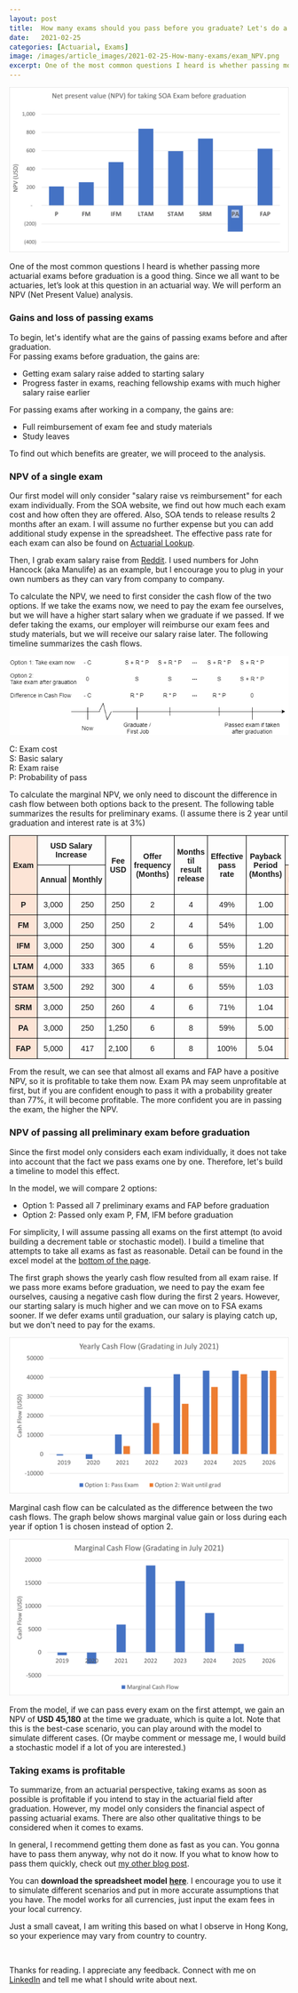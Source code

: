 ```yaml
---
layout: post
title:  How many exams should you pass before you graduate? Let's do a NPV anaylsis.
date:   2021-02-25
categories: [Actuarial, Exams]
image: /images/article_images/2021-02-25-How-many-exams/exam_NPV.png
excerpt: One of the most common questions I heard is whether passing more actuarial exams before graduation is good things. Since we are all want be an actuary, let's look at this question in an actuarial way. We will perform a NPV (Net Present Value) anaylsis.
---
```


![NPV of SOA exams](/images/article_images/2021-02-25-How-many-exams/exam_NPV.png)

One of the most common questions I heard is whether passing more actuarial exams before graduation is a good thing.
Since we all want to be actuaries, let’s look at this question in an actuarial way.
We will perform an NPV (Net Present Value) analysis.



### Gains and loss of passing exams

To begin, let's identify what are the gains of passing exams before and after graduation.<br>
For passing exams before graduation, the gains are:

- Getting exam salary raise added to starting salary
- Progress faster in exams, reaching fellowship exams with much higher salary raise earlier

For passing exams after working in a company, the gains are:
- Full reimbursement of exam fee and study materials
- Study leaves

To find out which benefits are greater, we will proceed to the analysis.



### NPV of a single exam

Our first model will only consider "salary raise vs reimbursement" for each exam individually.
From the SOA website, we find out how much each exam cost and how often they are offered.
Also, SOA tends to release results 2 months after an exam.
I will assume no further expense but you can add additional study expense in the spreadsheet.
The effective pass rate for each exam can also be found on [Actuarial Lookup](http://www.actuarial-lookup.com/).

Then, I grab exam salary raise from 
[Reddit](https://www.reddit.com/r/actuary/wiki/study_program_survey#wiki_society_of_actuaries_respondents).
I used numbers for John Hancock (aka Manulife) as an example, but I encourage you to plug in your own numbers as they can vary from company to company.

To calculate the NPV, we need to first consider the cash flow of the two options.
If we take the exams now, we need to pay the exam fee ourselves, but we will have a higher start salary when we graduate if we passed.
If we defer taking the exams, our employer will reimburse our exam fees and study materials, but we will receive our salary raise later.
The following  timeline summarizes the cash flows.

![Cash flow timeline](/images/article_images/2021-02-25-How-many-exams/cash_flow_timeline.png)

C: Exam cost<br>
S: Basic salary<br>
R: Exam raise<br>
P: Probability of pass

To calculate the marginal NPV, we only need to discount the difference in cash flow between both options back to the present.
The following table summarizes the results for preliminary exams.
(I assume there is 2 year until graduation and interest rate is at 3%)


<!-- start of result table -->
<style type="text/css">
.tg  {border-collapse:collapse;border-spacing:0;}
.tg td{border-color:black;border-style:solid;border-width:1px;font-family:Arial, sans-serif;font-size:14px;
  overflow:hidden;padding:10px 5px;word-break:normal;}
.tg th{border-color:black;border-style:solid;border-width:1px;font-family:Arial, sans-serif;font-size:14px;
  font-weight:normal;overflow:hidden;padding:10px 5px;word-break:normal;}
.tg .tg-wa1i{font-weight:bold;text-align:center;vertical-align:middle}
.tg .tg-ogll{background-color:#fce4d6;font-weight:bold;text-align:center;vertical-align:middle}
.tg .tg-en9y{background-color:#e2efda;font-weight:bold;text-align:center;vertical-align:middle}
.tg .tg-nrix{text-align:center;vertical-align:middle}
</style>
<table class="tg">
<thead>
  <tr>
    <th class="tg-ogll" rowspan="2">Exam</th>
    <th class="tg-wa1i" colspan="2">USD Salary Increase</th>
    <th class="tg-wa1i" rowspan="2">Fee USD</th>
    <th class="tg-wa1i" rowspan="2">Offer frequency (Months)</th>
    <th class="tg-wa1i" rowspan="2">Months til result release</th>
    <th class="tg-wa1i" rowspan="2">Effective pass rate</th>
    <th class="tg-wa1i" rowspan="2">Payback Period (Months)</th>
    <th class="tg-wa1i" colspan="2">Value of taking 1 siting ahead</th>
  </tr>
  <tr>
    <td class="tg-wa1i">Annual</td>
    <td class="tg-wa1i">Monthly</td>
    <td class="tg-ogll">NPV</td>
    <td class="tg-en9y">Profitability Index</td>
  </tr>
</thead>
<tbody>
  <tr>
    <td class="tg-ogll">P</td>
    <td class="tg-nrix">3,000</td>
    <td class="tg-nrix">250</td>
    <td class="tg-nrix">250</td>
    <td class="tg-nrix">2</td>
    <td class="tg-nrix">4</td>
    <td class="tg-nrix">49%</td>
    <td class="tg-nrix">1.00</td>
    <td class="tg-ogll">209</td>
    <td class="tg-en9y">84%</td>
  </tr>
  <tr>
    <td class="tg-ogll">FM</td>
    <td class="tg-nrix">3,000</td>
    <td class="tg-nrix">250</td>
    <td class="tg-nrix">250</td>
    <td class="tg-nrix">2</td>
    <td class="tg-nrix">4</td>
    <td class="tg-nrix">54%</td>
    <td class="tg-nrix">1.00</td>
    <td class="tg-ogll">255</td>
    <td class="tg-en9y">102%</td>
  </tr>
  <tr>
    <td class="tg-ogll">IFM</td>
    <td class="tg-nrix">3,000</td>
    <td class="tg-nrix">250</td>
    <td class="tg-nrix">300</td>
    <td class="tg-nrix">4</td>
    <td class="tg-nrix">6</td>
    <td class="tg-nrix">55%</td>
    <td class="tg-nrix">1.20</td>
    <td class="tg-ogll">475</td>
    <td class="tg-en9y">158%</td>
  </tr>
  <tr>
    <td class="tg-ogll">LTAM</td>
    <td class="tg-nrix">4,000</td>
    <td class="tg-nrix">333</td>
    <td class="tg-nrix">365</td>
    <td class="tg-nrix">6</td>
    <td class="tg-nrix">8</td>
    <td class="tg-nrix">55%</td>
    <td class="tg-nrix">1.10</td>
    <td class="tg-ogll">839</td>
    <td class="tg-en9y">230%</td>
  </tr>
  <tr>
    <td class="tg-ogll">STAM</td>
    <td class="tg-nrix">3,500</td>
    <td class="tg-nrix">292</td>
    <td class="tg-nrix">300</td>
    <td class="tg-nrix">4</td>
    <td class="tg-nrix">6</td>
    <td class="tg-nrix">55%</td>
    <td class="tg-nrix">1.03</td>
    <td class="tg-ogll">595</td>
    <td class="tg-en9y">198%</td>
  </tr>
  <tr>
    <td class="tg-ogll">SRM</td>
    <td class="tg-nrix">3,000</td>
    <td class="tg-nrix">250</td>
    <td class="tg-nrix">260</td>
    <td class="tg-nrix">4</td>
    <td class="tg-nrix">6</td>
    <td class="tg-nrix">71%</td>
    <td class="tg-nrix">1.04</td>
    <td class="tg-ogll">732</td>
    <td class="tg-en9y">282%</td>
  </tr>
  <tr>
    <td class="tg-ogll">PA</td>
    <td class="tg-nrix">3,000</td>
    <td class="tg-nrix">250</td>
    <td class="tg-nrix">1,250</td>
    <td class="tg-nrix">6</td>
    <td class="tg-nrix">8</td>
    <td class="tg-nrix">59%</td>
    <td class="tg-nrix">5.00</td>
    <td class="tg-ogll">-285</td>
    <td class="tg-en9y">-23%</td>
  </tr>
  <tr>
    <td class="tg-ogll">FAP</td>
    <td class="tg-nrix">5,000</td>
    <td class="tg-nrix">417</td>
    <td class="tg-nrix">2,100</td>
    <td class="tg-nrix">6</td>
    <td class="tg-nrix">8</td>
    <td class="tg-nrix">100%</td>
    <td class="tg-nrix">5.04</td>
    <td class="tg-ogll">622</td>
    <td class="tg-en9y">30%</td>
  </tr>
</tbody>
</table>
<!-- end of result table -->

From the result, we can see that almost all exams and FAP have a positive NPV, so it is profitable to take them now.
Exam PA may seem unprofitable at first, but if you are confident enough to pass it with a probability greater than 77%, it will become profitable.
The more confident you are in passing the exam, the higher the NPV.



### NPV of passing all preliminary exam before graduation

Since the first model only considers each exam individually, it does not take into account that the fact we pass exams one by one.
Therefore, let's build a timeline to model this effect.

In the model, we will compare 2 options:
- Option 1: Passed all 7 preliminary exams and FAP before graduation
- Option 2: Passed only exam P, FM, IFM before graduation

For simplicity, I will assume passing all exams on the first attempt (to avoid building a decrement table or stochastic model).
I build a timeline that attempts to take all exams as fast as reasonable.
Detail can be found in the excel model at the [bottom of the page](#taking-exams-is-profitable).

The first graph shows the yearly cash flow resulted from all exam raise.
If we pass more exams before graduation, we need to pay the exam fee ourselves, causing a negative cash flow during the first 2 years.
However, our starting salary is much higher and we can move on to FSA exams sooner.
If we defer exams until graduation, our salary is playing catch up, but we don't need to pay for the exams.

![Cash flow for 2 options](/images/article_images/2021-02-25-How-many-exams/CF_2_option.png)

Marginal cash flow can be calculated as the difference between the two cash flows.
The graph below shows marginal value gain or loss during each year if option 1 is chosen instead of option 2.

![Marginal ash flow](/images/article_images/2021-02-25-How-many-exams/CF_marginal.png)

From the model, if we can pass every exam on the first attempt, we gain an NPV of **USD 45,180** at the time we graduate, which is quite a lot.
Note that this is the best-case scenario, you can play around with the model to simulate different cases.
(Or maybe comment or message me, I would build a stochastic model if a lot of you are interested.)



### Taking exams is profitable 

To summarize, from an actuarial perspective, taking exams as soon as possible is profitable if you intend to stay in the actuarial field after graduation.
However, my model only considers the financial aspect of passing actuarial exams.
There are also other qualitative things to be considered when it comes to exams.

In general, I recommend getting them done as fast as you can.
You gonna have to pass them anyway, why not do it now.
If you what to know how to pass them quickly, check out [my other blog post](https://actuarialcat.github.io/How-to-pass-7-SOA/).

You can **download the spreadsheet model**
<a href="/files/2021-02-25-How-many-exams/NPV_model.xlsx" target="_blank" onclick="tag_share_event('view_external_file', 'How many exam NPV model');"><b>here</b></a>.
I encourage you to use it to simulate different scenarios and put in more accurate assumptions that you have.
The model works for all currencies, just input the exam fees in your local currency.

Just a small caveat, I am writing this based on what I observe in Hong Kong, so your experience may vary from country to country.



<p>&nbsp;</p>

Thanks for reading. I appreciate any feedback.
Connect with me on 
<a href="https://www.linkedin.com/in/jackson-leung-805828174/" target="_blank" onclick="tag_share_event('linkedin_portfolio', '{{ page.title }}');">LinkedIn</a> 
and tell me what I should write about next.




